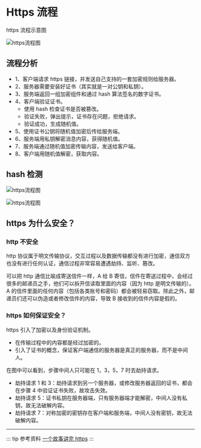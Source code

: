 # Https 流程

https 流程示意图

![https流程图](https.png)

## 流程分析

- 1、客户端请求 https 链接，并发送自己支持的一套加密规则给服务器。
- 2、服务器需要安装好证书（其实就是一对公钥和私钥）。
- 3、服务端返回一组加密组件和通过 hash 算法签名的数字证书。
- 4、客户端验证证书。
  - 使用 hash 检查证书是否被篡改。
  - 验证失败，弹出提示，证书存在问题，拒绝请求。
  - 验证成功，生成随机值。
- 5、使用证书公钥将随机值加密后传给服务端。
- 6、服务端用私钥解密消息内容，获得随机值。
- 7、服务端通过随机值加密传输内容，发送给客户端。
- 8、客户端用随机值解密，获取内容。

## hash 检测

![https流程图](https-hash1.png)

![https流程图](https-hash2.png)

## https 为什么安全？

### http 不安全

http 协议属于明文传输协议，交互过程以及数据传输都没有进行加密，通信双方也没有进行任何认证，通信过程非常容易遭遇劫持、监听、篡改。

可以把 http 通信比喻成寄送信件一样，A 给 B 寄信，信件在寄送过程中，会经过很多的邮递员之手，他们可以拆开信读取里面的内容（因为 http 是明文传输的）。A 的信件里面的任何内容（包括各类账号和密码）都会被轻易窃取。除此之外，邮递员们还可以伪造或者修改信件的内容，导致 B 接收到的信件内容是假的。

### https 如何保证安全？

https 引入了加密以及身份验证机制。

- 在传输过程中的内容都是经过加密的。
- 引入了证书的概念，保证客户端通信的服务器是真正的服务器，而不是中间人。

在图中可以看到，步骤中间人只可能在 1，3，5，7 时去劫持请求。

- 劫持请求 1 和 3：劫持请求到另一个服务器，或修改服务器返回的证书，都会在步骤 4 中验证证书失败，故攻击失效。
- 劫持请求 5：证书私钥在服务器端，只有服务器端才能解密，中间人没有私钥，故无法破解内容。
- 劫持请求 7：对称加密的密钥存在客户端和服务端，中间人没有密钥，故无法破解内容。

---

::: tip 参考资料
[一个故事讲完 https](https://mp.weixin.qq.com/s/StqqafHePlBkWAPQZg3NrA)
:::
